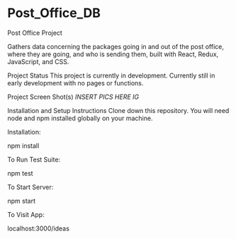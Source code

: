 # Post_Office_DB
Post Office Project

Gathers data concerning the packages going in and out of the post office, where they are going, and who is sending them, built with React, Redux, JavaScript, and CSS.

Project Status
This project is currently in development. Currently still in early development with no pages or functions.

Project Screen Shot(s)
*INSERT PICS HERE IG*

Installation and Setup Instructions
Clone down this repository. You will need node and npm installed globally on your machine.

Installation:

npm install

To Run Test Suite:

npm test

To Start Server:

npm start

To Visit App:

localhost:3000/ideas